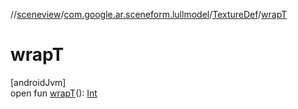 //[sceneview](../../../index.md)/[com.google.ar.sceneform.lullmodel](../index.md)/[TextureDef](index.md)/[wrapT](wrap-t.md)

# wrapT

[androidJvm]\
open fun [wrapT](wrap-t.md)(): [Int](https://kotlinlang.org/api/latest/jvm/stdlib/kotlin/-int/index.html)
